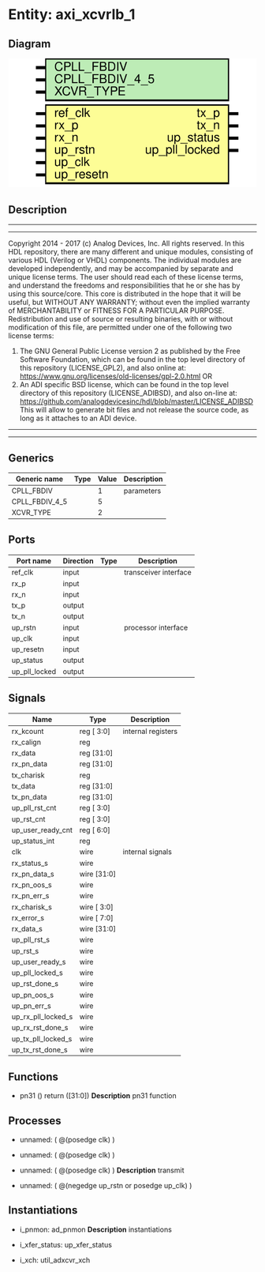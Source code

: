 # Entity: axi_xcvrlb_1

## Diagram

![Diagram](axi_xcvrlb_1.svg "Diagram")
## Description

***************************************************************************
 ***************************************************************************
 Copyright 2014 - 2017 (c) Analog Devices, Inc. All rights reserved.
 In this HDL repository, there are many different and unique modules, consisting
 of various HDL (Verilog or VHDL) components. The individual modules are
 developed independently, and may be accompanied by separate and unique license
 terms.
 The user should read each of these license terms, and understand the
 freedoms and responsibilities that he or she has by using this source/core.
 This core is distributed in the hope that it will be useful, but WITHOUT ANY
 WARRANTY; without even the implied warranty of MERCHANTABILITY or FITNESS FOR
 A PARTICULAR PURPOSE.
 Redistribution and use of source or resulting binaries, with or without modification
 of this file, are permitted under one of the following two license terms:
   1. The GNU General Public License version 2 as published by the
      Free Software Foundation, which can be found in the top level directory
      of this repository (LICENSE_GPL2), and also online at:
      <https://www.gnu.org/licenses/old-licenses/gpl-2.0.html>
 OR
   2. An ADI specific BSD license, which can be found in the top level directory
      of this repository (LICENSE_ADIBSD), and also on-line at:
      https://github.com/analogdevicesinc/hdl/blob/master/LICENSE_ADIBSD
      This will allow to generate bit files and not release the source code,
      as long as it attaches to an ADI device.
 ***************************************************************************
 ***************************************************************************
 
## Generics

| Generic name   | Type | Value | Description |
| -------------- | ---- | ----- | ----------- |
| CPLL_FBDIV     |      | 1     | parameters  |
| CPLL_FBDIV_4_5 |      | 5     |             |
| XCVR_TYPE      |      | 2     |             |
## Ports

| Port name     | Direction | Type | Description           |
| ------------- | --------- | ---- | --------------------- |
| ref_clk       | input     |      | transceiver interface |
| rx_p          | input     |      |                       |
| rx_n          | input     |      |                       |
| tx_p          | output    |      |                       |
| tx_n          | output    |      |                       |
| up_rstn       | input     |      | processor interface   |
| up_clk        | input     |      |                       |
| up_resetn     | input     |      |                       |
| up_status     | output    |      |                       |
| up_pll_locked | output    |      |                       |
## Signals

| Name               | Type           | Description         |
| ------------------ | -------------- | ------------------- |
| rx_kcount          | reg     [ 3:0] | internal registers  |
| rx_calign          | reg            |                     |
| rx_data            | reg     [31:0] |                     |
| rx_pn_data         | reg     [31:0] |                     |
| tx_charisk         | reg            |                     |
| tx_data            | reg     [31:0] |                     |
| tx_pn_data         | reg     [31:0] |                     |
| up_pll_rst_cnt     | reg     [ 3:0] |                     |
| up_rst_cnt         | reg     [ 3:0] |                     |
| up_user_ready_cnt  | reg     [ 6:0] |                     |
| up_status_int      | reg            |                     |
| clk                | wire           | internal signals    |
| rx_status_s        | wire           |                     |
| rx_pn_data_s       | wire [31:0]    |                     |
| rx_pn_oos_s        | wire           |                     |
| rx_pn_err_s        | wire           |                     |
| rx_charisk_s       | wire [ 3:0]    |                     |
| rx_error_s         | wire [ 7:0]    |                     |
| rx_data_s          | wire [31:0]    |                     |
| up_pll_rst_s       | wire           |                     |
| up_rst_s           | wire           |                     |
| up_user_ready_s    | wire           |                     |
| up_pll_locked_s    | wire           |                     |
| up_rst_done_s      | wire           |                     |
| up_pn_oos_s        | wire           |                     |
| up_pn_err_s        | wire           |                     |
| up_rx_pll_locked_s | wire           |                     |
| up_rx_rst_done_s   | wire           |                     |
| up_tx_pll_locked_s | wire           |                     |
| up_tx_rst_done_s   | wire           |                     |
## Functions
- pn31 <font id="function_arguments">()</font> <font id="function_return">return ([31:0])</font>
**Description**
pn31 function

## Processes
- unnamed: ( @(posedge clk) )
- unnamed: ( @(posedge clk) )
- unnamed: ( @(posedge clk) )
**Description**
transmit

- unnamed: ( @(negedge up_rstn or posedge up_clk) )
## Instantiations

- i_pnmon: ad_pnmon
**Description**
instantiations

- i_xfer_status: up_xfer_status
- i_xch: util_adxcvr_xch
